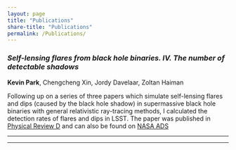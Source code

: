 ```yaml
---
layout: page
title: "Publications"
share-title: "Publications"
permalink: /Publications/
---
```


### *Self-lensing flares from black hole binaries. IV. The number of detectable shadows*  
**Kevin Park**, Chengcheng Xin, Jordy Davelaar, Zoltan Haiman

Following up on a series of three papers which simulate self-lensing flares and dips (caused by the black hole shadow) in supermassive black hole binaries with general relativistic ray-tracing methods, I calculated the detection rates of flares and dips in LSST. The paper was published in [Physical Review D]([https://doi.org/10.1234/hypatia.arith.0400](https://journals.aps.org/prd/abstract/10.1103/PhysRevD.111.063011)) and can also be found on [NASA ADS](https://ui.adsabs.harvard.edu/abs/2025PhRvD.111f3011P/abstract)

---

---

